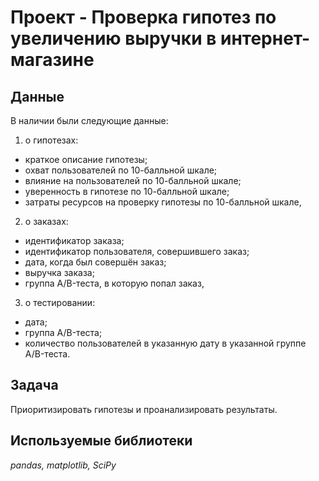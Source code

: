 # Проект - Проверка гипотез по увеличению выручки в интернет-магазине


## Данные

В наличии были следующие данные:
1. о гипотезах:
- краткое описание гипотезы;
- охват пользователей по 10-балльной шкале;
- влияние на пользователей по 10-балльной шкале;
- уверенность в гипотезе по 10-балльной шкале;
- затраты ресурсов на проверку гипотезы по 10-балльной шкале,

2. о заказах:
- идентификатор заказа;
- идентификатор пользователя, совершившего заказ;
- дата, когда был совершён заказ;
- выручка заказа;
- группа A/B-теста, в которую попал заказ,

3. о тестировании:
- дата;
- группа A/B-теста;
- количество пользователей в указанную дату в указанной группе A/B-теста.

## Задача

Приоритизировать гипотезы и проанализировать результаты. 

## Используемые библиотеки
*pandas, matplotlib, SciPy*
